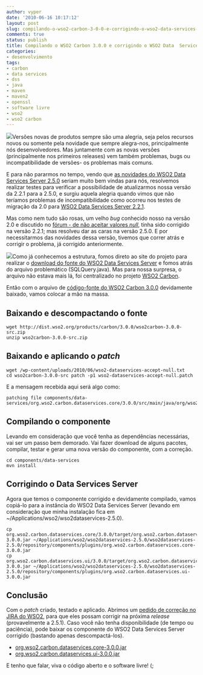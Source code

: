 ```yaml
---
author: vyper
date: '2010-06-16 10:17:12'
layout: post
slug: compilando-o-wso2-carbon-3-0-0-e-corrigindo-o-wso2-data-services-server-2-5-0
comments: true
status: publish
title: Compilando o WSO2 Carbon 3.0.0 e corrigindo o WSO2 Data  Services Server 2.5.0
categories:
- desenvolvimento
tags:
- carbon
- data services
- dss
- java
- maven
- maven2
- openssl
- software livre
- wso2
- wso2 carbon
---
```


![](http://www.mcorp.com.br/wp-content/uploads/2010/06/wso2-data-services-server.gif)Versões novas de produtos sempre são uma alegria, seja pelos
recursos novos ou somente pela novidade que sempre alegra-nos, principalmente
nós desenvolvedores. Mas juntamente com as novas versões (principalmente nos
primeiros releases) vem também problemas, bugs ou incompatibilidade de
versões- os problemas mais comuns.

E para não pararmos no tempo, vendo que [as novidades do WSO2 Data Services Server 2.5.0](/2010/04/novidades-do-proximo-wso2-data-services-server-2-5-x/)
seriam muito bem vindas para nós, resolvemos realizar testes para verificar a
possibilidade de atualizarmos nossa versão da 2.2.1 para a 2.5.0, e surgiu
aquela alegria quando vimos que não teríamos problemas de incompatibilidade
como ocorreu nos testes de migração da 2.0 para [WSO2 Data Services Server 2.2.1](/2009/12/testes-na-versao-2-2-0-do-wso2-data-services-server/).

Mas como nem tudo são rosas, um velho _bug_ conhecido nosso na versão 2.0 e
discutido no [fórum - de não aceitar valores _null_](http://wso2.org/forum/thread/5349), tinha sido corrigido na versão
2.2.1; mas resolveu dar as caras na versão 2.5.0. E por necessitarmos das
novidades dessa versão, tivemos que correr atrás e corrigir o problema, já
corrigido anteriormente.

![](http://www.mcorp.com.br/wp-content/uploads/2010/06/wso2-carbon.gif)Como já
conhecemos a estrutura, fomos direto ao site do projeto para realizar o
[download do fonte do WSO2 Data Services Server](http://wso2.org/downloads/data-services-server) e fomos atrás do arquivo problemático (SQLQuery.java).
Mas para nossa surpresa, o arquivo não estava mais lá, foi centralizado no
projeto [WSO2 Carbon](http://wso2.org/downloads/carbon).

Então com o arquivo de [código-fonte do WSO2 Carbon
3.0.0](http://dist.wso2.org/products/carbon/3.0.0/wso2carbon-3.0.0-src.zip)
devidamente baixado, vamos colocar a mão na massa.

## Baixando e descompactando o fonte

    wget http://dist.wso2.org/products/carbon/3.0.0/wso2carbon-3.0.0-src.zip
    unzip wso2carbon-3.0.0-src.zip

## Baixando e aplicando o _patch_

    wget /wp-content/uploads/2010/06/wso2-dataservices-accept-null.txt 
    cd wso2carbon-3.0.0-src patch -p1 wso2-dataservices-accept-null.patch

E a mensagem recebida aqui será algo como: 
    
    patching file components/data-services/org.wso2.carbon.dataservices.core/3.0.0/src/main/java/org/wso2/carbon/dataservices/dispatch/query/SQLQuery.java

## Compilando o componente

Levando em consideração que você tenha as dependências necessárias, vai ser um
passo bem demorado. Vai fazer download de alguns pacotes, compilar, testar e
gerar uma nova versão do componente, com a correção.

    cd components/data-services 
    mvn install

## Corrigindo o Data Services Server

Agora que temos o componente corrigido e devidamente compilado, vamos copiá-lo
para a instância do WSO2 Data Services Server (levando em consideração que
minha instalação fica em ~/Applications/wso2/wso2dataservices-2.5.0).

    cp org.wso2.carbon.dataservices.core/3.0.0/target/org.wso2.carbon.dataservices.core-3.0.0.jar ~/Applications/wso2/wso2dataservices-2.5.0/wso2dataservices-2.5.0/repository/components/plugins/org.wso2.carbon.dataservices.core-3.0.0.jar 
    cp org.wso2.carbon.dataservices.ui/3.0.0/target/org.wso2.carbon.dataservices.ui-3.0.0.jar ~/Applications/wso2/wso2dataservices-2.5.0/wso2dataservices-2.5.0/repository/components/plugins/org.wso2.carbon.dataservices.ui-3.0.0.jar

## Conclusão

Com o _patch_ criado, testado e aplicado. Abrimos um [pedido de correção no JIRA do WSO2](https://wso2.org/jira/browse/CARBON-7589), para que eles possam
corrigir na próxima _release_ (provavelmente a 2.5.1). Caso você não tenha
disponibilidade (de tempo ou paciência), pode baixar os componente do WSO2
Data Services Server corrigido (bastando apenas descompactá-los).

  * [org.wso2.carbon.dataservices.core-3.0.0.jar](/wp-content/uploads/2010/06/carbon-dataservices-core-3.0.0.tar.gz)
  * [org.wso2.carbon.dataservices.ui-3.0.0.jar](/wp-content/uploads/2010/06/carbon-dataservices-ui-3.0.0.tar.gz)

E tenho que falar, viva o código aberto e o software livre! (;